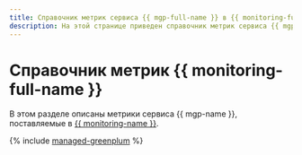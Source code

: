 ```yaml
---
title: Справочник метрик сервиса {{ mgp-full-name }} в {{ monitoring-full-name }}
description: На этой странице приведен справочник метрик сервиса {{ mgp-name }}, поставляемых в {{ monitoring-full-name }}.
---
```


# Справочник метрик {{ monitoring-full-name }}

В этом разделе описаны метрики сервиса {{ mgp-name }}, поставляемые в [{{ monitoring-name }}](../monitoring/).

{% include [managed-greenplum](../_includes/monitoring/metrics-ref/managed-greenplum.md) %}